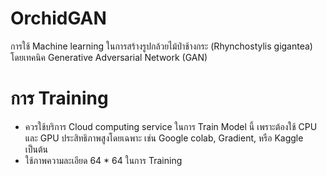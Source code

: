 # OrchidGAN
การใช้ Machine learning ในการสร้างรูปกล้วยไม้ป่าช้างกระ (Rhynchostylis gigantea) โดยเทคนิค Generative Adversarial Network (GAN)

# การ Training
* ควรใช้บริการ Cloud computing service ในการ Train Model นี้ เพราะต้องใช้ CPU และ GPU ประสิทธิภาพสูงโดยเฉพาะ เช่น Google colab, Gradient, หรือ Kaggle เป็นต้น
* ใช้ภาพความละเอียด 64 * 64 ในการ Training
